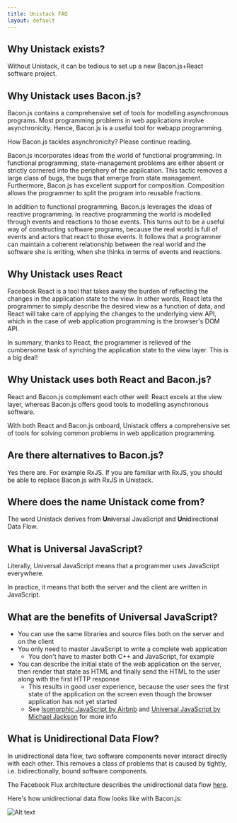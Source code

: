 ```yaml
---
title: Unistack FAQ
layout: default
---
```


## Why Unistack exists?

Without Unistack, it can be tedious to set up a new Bacon.js+React software project.

## Why Unistack uses Bacon.js?

Bacon.js contains a comprehensive set of tools for modelling asynchronous
programs. Most programming problems in web applications involve asynchronicity.
Hence, Bacon.js is a useful tool for webapp programming.

How Bacon.js tackles asynchronicity? Please continue reading.

Bacon.js incorporates ideas from the world of functional programming. In
functional programming, state-management problems are either absent or strictly
cornered into the periphery of the application. This tactic removes a large
class of bugs, the bugs that emerge from state management. Furthermore, Bacon.js
has excellent support for composition. Composition allows the programmer to
split the program into reusable fractions.

In addition to functional programming, Bacon.js leverages the ideas of reactive
programming. In reactive programming the world is modelled through events and
reactions to those events. This turns out to be a useful way of constructing
software programs, because the real world is full of events and actors that
react to those events. It follows that a programmer can maintain a coherent
relationship between the real world and the software she is writing, when she
thinks in terms of events and reactions.

## Why Unistack uses React

Facebook React is a tool that takes away the burden of reflecting the
changes in the application state to the view. In other words, React lets the
programmer to simply describe the desired view as a function of data, and React
will take care of applying the changes to the underlying view API, which in the
case of web application programming is the browser's DOM API.

In summary, thanks to React, the programmer is relieved of the cumbersome task
of synching the application state to the view layer. This is a big deal!

## Why Unistack uses both React and Bacon.js?

React and Bacon.js complement each other well: React excels at the view layer,
whereas Bacon.js offers good tools to modelling asynchronous software.

With both React and Bacon.js onboard, Unistack offers a comprehensive set of
tools for solving common problems in web application programming.

## Are there alternatives to Bacon.js?

Yes there are. For example RxJS. If you are familiar with RxJS, you should be
able to replace Bacon.js with RxJS in Unistack.

## Where does the name Unistack come from?

The word Unistack derives from **Uni**versal JavaScript and **Uni**directional
Data Flow.

## What is Universal JavaScript?

Literally, Universal JavaScript means that a programmer uses JavaScript
everywhere.

In practice, it means that both the server and the client are written in
JavaScript.

## What are the benefits of Universal JavaScript?

* You can use the same libraries and source files both on the server and on the
  client
* You only need to master JavaScript to write a complete web application
  * You don't have to master both C++ and JavaScript, for example
* You can describe the initial state of the web application on the server, then
  render that state as HTML and finally send the HTML to the user along with the
  first HTTP response
  * This results in good user experience, because the user sees the first state
    of the application on the screen even though the browser application has not
    yet started
  * See [Isomorphic
    JavaScript by Airbnb](http://nerds.airbnb.com/isomorphic-javascript-future-web-apps/) and [Universal JavaScript by Michael Jackson](https://medium.com/@mjackson/universal-javascript-4761051b7ae9) for more info

## What is Unidirectional Data Flow?

In unidirectional data flow, two software components never interact directly
with each other. This removes a class of problems that is caused by tightly,
i.e. bidirectionally, bound software components.

The Facebook Flux architecture describes the unidirectional data flow
[here](https://facebook.github.io/flux/docs/overview.html#structure-and-data-flow).

Here's how unidirectional data flow looks like with Bacon.js:

![Alt text](images/unidirectional-data-flow-with-bacon.js.png "Unidirectional
data flow with Bacon.js")


